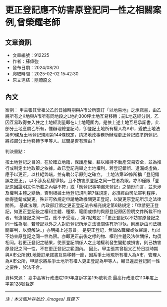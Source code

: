 # 更正登記應不妨害原登記同一性之相關案例,曾榮耀老師

## 文章資訊
- 文章編號：912225
- 作者：蘇偉強
- 發布日期：2024/08/20
- 爬取時間：2025-02-02 15:42:30
- 原文連結：[閱讀原文](https://real-estate.get.com.tw/Columns/detail.aspx?no=912225)

## 內文
案例：
甲主張其曾祖父乙於日據時期與A市公所簽訂「以地易地」之承諾書，由乙將所有之K地與A市所有同地段之L地約300坪土地互易移轉；嗣L地迭經分割，乙因互易取得並入住之土地經測量即在L土地範圍內，是依上述土地互易承諾書，此部分土地應屬乙所有，惟辦理總登記時，卻登記土地所有權人為A市，爰依土地法第69條及土地登記規則第144條規定，請求地政事務所辦理更正登記或塗銷登記，將該部分土地移轉予甲等人。試問是否有理由？

判決重點：

按土地登記之目的，在於確立地籍，保護產權，藉以維持不動產交易安全，並為推行或制定土地政策之依據。故已登記完畢之土地權利，若登記錯誤、遺漏或虛偽，應予以更正，以杜絕弊端，並有助公示原則之確立。
土地法第69條所稱「登記錯誤之更正」，以不涉及私權爭執，且不妨害原登記之同一性者為限，亦即僅限「登記原因證明文件所載之內容不符」或「應登記事項漏未登記」之情形而言，並未涉及權利主體之變動，否則根據土地登記規則第7條規定，必須經由司法審判程序，始得塗銷或變更。殊非可依規定申請地政機關更正登記，以變更原登記所示之法律關係。
基此法理，內政部訂頒之更正登記法令補充規定第6點規定：「申請更正登記，如更正登記後之權利主體、種類、範圍或標的與原登記原因證明文件所載不符者，有違登記之同一性，應不予受理。」第7點規定：「更正登記以不妨害原登記之同一性為限，若登記以外之人對於登記所示之法律關係有所爭執，則應訴由司法機關審判，以資解決。」亦明揭上述意旨。
是更正登記，無論依職權或依聲請，均以不妨害原登記之同一性為限。亦即更正前後之標的物、權利主體及法律關係，均須相同。若更正登記之結果，使原登記關係人之土地權利發生變動或損害，則已妨害原登記之同一性，不在更正登記之範圍內。
因此，甲主張其曾祖父乙於日據時期與A市公所就L地簽訂承諾書互易移轉一節，因系爭土地現所有權人為A市，管理人為A市公所，甲請求將系爭土地所有權人更正登記為甲等人，顯已違反登記同一性之要件，於法不合。

資料來源： 臺中高等行政法院109年度訴字第195號判決 最高行政法院110年度上字第128號裁定

---
*注：本文圖片存放於 ./images/ 目錄下*
